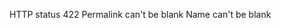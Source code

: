 HTTP status 422
    <errors>
      <error>Permalink can't be blank</error>
      <error>Name can't be blank</error>
    </errors>